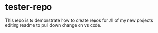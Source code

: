 # tester-repo
This repo is to demonstrate how to create repos for all of my new projects
editing readme to pull down change on vs code.
